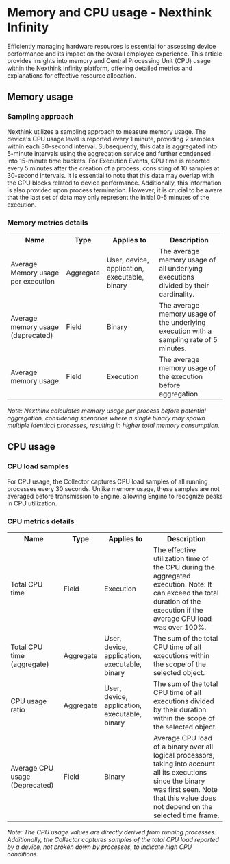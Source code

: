 <!DOCTYPE html>
<html lang="en">
<head>
    <meta charset="UTF-8">
    <meta name="viewport" content="width=device-width, initial-scale=1.0">
    <h1>Memory and CPU usage - Nexthink Infinity</h1>
</head>
  <body>
<p>Efficiently managing hardware resources is essential for assessing device performance and its impact on the overall employee experience. This article provides insights into memory and Central Processing Unit (CPU) usage within the Nexthink Infinity platform, offering detailed metrics and explanations for effective resource allocation.
</p>
<h2>Memory usage</h2>
<h3>Sampling approach</h3>
<p>Nexthink utilizes a sampling approach to measure memory usage. The device's CPU usage level is reported every 1 minute, providing 2 samples within each 30-second interval. Subsequently, this data is aggregated into 5-minute intervals using the aggregation service and further condensed into 15-minute time buckets.
For Execution Events, CPU time is reported every 5 minutes after the creation of a process, consisting of 10 samples at 30-second intervals. It is essential to note that this data may overlap with the CPU blocks related to device performance. Additionally, this information is also provided upon process termination. However, it is crucial to be aware that the last set of data may only represent the initial 0-5 minutes of the execution.
</p>
<h3>Memory metrics details</h3>
<table>
    <tr>
        <th>Name</th>
        <th>Type</th>
        <th>Applies to</th>
        <th>Description</th>
    </tr>
    <tr>
        <td>Average Memory usage per execution</td>
        <td>Aggregate</td>
        <td>User, device, application, executable, binary</td>
        <td>The average memory usage of all underlying executions divided by their cardinality.</td>
    </tr>
    <tr>
        <td>Average memory usage (deprecated)</td>
        <td>Field</td>
        <td>Binary</td>
        <td>The average memory usage of the underlying execution with a sampling rate of 5 minutes.</td>
    </tr>
    <tr>
        <td>Average memory usage</td>
        <td>Field</td>
        <td>Execution</td>
        <td>The average memory usage of the execution before aggregation.</td>
    </tr>
</table>
<p><i>Note: Nexthink calculates memory usage per process before potential aggregation, considering scenarios where a single binary may spawn multiple identical processes, resulting in higher total memory consumption.
</i></p>

<h2>CPU usage</h2>
<h3>CPU load samples</h3>
<p>For CPU usage, the Collector captures CPU load samples of all running processes every 30 seconds. Unlike memory usage, these samples are not averaged before transmission to Engine, allowing Engine to recognize peaks in CPU utilization.
</p>
<h3>CPU metrics details</h3>
<table>
  <tr>
        <th>Name</th>
        <th>Type</th>
        <th>Applies to</th>
        <th>Description</th>
    </tr>
    <tr>
        <td>Total CPU time</td>
        <td>Field</td>
        <td>Execution</td>
        <td>The effective utilization time of the CPU during the aggregated execution. Note: It can exceed the total duration of the execution if the average CPU load was over 100%.</td>
    </tr>
    <tr>
        <td>Total CPU time (aggregate)</td>
        <td>Aggregate</td>
        <td>User, device, application, executable, binary</td>
        <td>The sum of the total CPU time of all executions within the scope of the selected object.</td>
    </tr>
    <tr>
        <td>CPU usage ratio</td>
        <td>Aggregate</td>
        <td>User, device, application, executable, binary</td>
        <td>The sum of the total CPU time of all executions divided by their duration within the scope of the selected object.</td>
    </tr>
    <tr>
        <td>Average CPU usage (Deprecated)</td>
        <td>Field</td>
        <td>Binary</td>
        <td>Average CPU load of a binary over all logical processors, taking into account all its executions since the binary was first seen. Note that this value does not depend on the selected time frame.</td>
    </tr>
</table>
<p><i>Note: The CPU usage values are directly derived from running processes. Additionally, the Collector captures samples of the total CPU load reported by a device, not broken down by processes, to indicate high CPU conditions.
</i></p>
</body>
</html>
